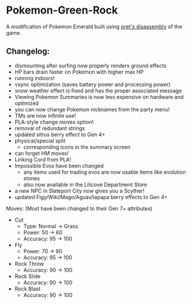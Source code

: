 # Pokemon-Green-Rock
A modification of Pokemon Emerald built using [pret's disassembly][1] of the game.

Changelog:
-----------------------------------------------------------------------------
- dismounting after surfing now properly renders ground effects
- HP bars drain faster on Pokemon with higher max HP
- running indoors!
- vsync optimization (saves battery power and processing power)
- snow weather effect is fixed and has the proper associated message
- Viewing Pokemon Summaries is now less expensive on hardware and optimized
- you can now change Pokemon nicknames from the party menu!
- TMs are now infinite use!
- PLA-style change moves option!
- removal of redundant strings
- updated sitrus berry effect to Gen 4+
- physical/special split
    - corresponding icons in the summary screen
- can forget HM moves!
- Linking Cord from PLA!
- Impossible Evos have been changed
    - any items used for trading evos are now usable items like evolution stones
    - also now available in the Lilicove Department Store
- a new NPC in Slateport City now gives you a Scyther!
- updated Figy/Wiki/Mago/Aguav/Iapapa berry effects to Gen 4+

Moves: (Most have been changed to their Gen 7+ attributes)
- Cut
    - Type: Normal -> Grass
    - Power: 50 -> 60
    - Accuracy: 95 -> 100
- Fly
    - Power: 70 -> 90
    - Accuracy: 95 -> 100
- Rock Throw
    - Accuracy: 90 -> 100
- Rock Slide
    - Accuracy: 90 -> 100
- Rock Blast
    - Accuracy: 90 -> 100


[1]: https://github.com/pret/pokeemerald    "pret/pokeemerald"